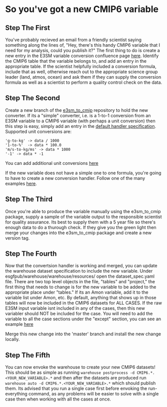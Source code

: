 # So you've got a new CMIP6 variable


## Step The First

You've probably recieved an email from a friendly scientist saying something along the lines of, "Hey, there's this handy CMIP6 variable that I need for my analysis, could you publish it?" The first thing to do is create a new entry in the E3SM variable conversion confluence page [here](https://acme-climate.atlassian.net/wiki/spaces/ED/pages/858882132/CMIP6+data+conversion+tables). Identify the CMIP6 table that the variable belongs to, and add an entry in the appropriate table. If the scientist helpfully included a conversion formula, include that as well, otherwise reach out to the appropriate science group leader (land, atmos, ocean) and ask them if they can supply the conversion formula as well as a scientist to perform a quality control check on the data.

## Step The Second

Create a new branch of the [e3sm_to_cmip](https://github.com/E3SM-Project/e3sm_to_cmip/) repository to hold the new converter. If its a "simple" converter, i.e. is a 1-to-1 conversion from an E3SM variable to a CMIP6 variable (with perhaps a unit conversion) then this step is easy, simply add an entry in the [default handler specification](https://github.com/E3SM-Project/e3sm_to_cmip/blob/master/e3sm_to_cmip/resources/default_handler_info.yaml). Supported unit conversions are: 

    'g-to-kg' -> data / 1000
    '1-to-%'  -> data * 100.0
    'm/s-to-kg/ms' -> data * 1000
    '-1' -> data * -1

You can add additional unit conversions [here](https://github.com/E3SM-Project/e3sm_to_cmip/blob/b69189eb25d0a533345aee322194d11e978b0f2a/e3sm_to_cmip/default.py#L12)

If the new variable does not have a simple one to one formula, you're going to have to create a new conversion handler. Follow one of the many examples [here](https://github.com/E3SM-Project/e3sm_to_cmip/tree/master/e3sm_to_cmip/cmor_handlers).

## Step The Third

Once you're able to produce the variable manually using the e3sm_to_cmip package, supply a sample of the variable output to the responsible scientist for quality assurance. Its best to supply them with a 5 year file so there's enough data to do a thurough check. If they give you the green light then merge your changes into the e3sm_to_cmip package and create a new version tag. 

## Step The Fourth

Now that the convertsion handler is working and merged, you can update the warehouse dataset specification to include the new variable. Under esgfpub/warehouse/warehouse/resources/ open the dataset_spec.yaml file. There are two top level objects in the file, "tables" and "project," the first thing that needs to change is for the new variable to be added to the appropriate place under "tables." If its an Amon variable, add it to the variable list under Amon, etc. By default, anything that shows up in those tables will now be included in the CMIP6 datasets for ALL CASES. If the raw E3SM input variable isnt included in any of the cases, then this new variabler should NOT be included for the case. You will need to add the variable to all the case sections under the "except" section, you can see an example [here](https://github.com/E3SM-Project/esgfpub/blob/master/warehouse/warehouse/resources/dataset_spec.yaml#L262)

Merge this new change into the 'master' branch and install the new change locally.

## Step The Fifth

You can now envoke the warehouse to create your new CMIP6 datasets! This should be as simple as running `warehouse postprocess -d CMIP6.*.<YOUR_NEW_VARIABLE>.*` and then after the datasets are produced run `warehouse auto -d CMIP6.*.<YOUR_NEW_VARIABLE>.*` which should publish them. Its advised that you run a single case first before envoking the run-everything command, as any problems will be easier to solve with a single case then when working with all the cases at once.